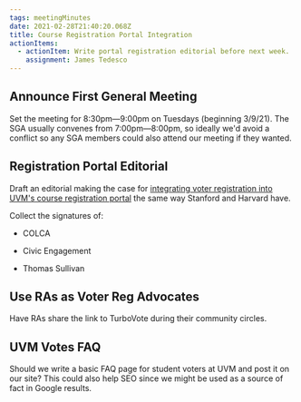 ```yaml
---
tags: meetingMinutes
date: 2021-02-28T21:40:20.068Z
title: Course Registration Portal Integration
actionItems:
  - actionItem: Write portal registration editorial before next week.
    assignment: James Tedesco
---
```


## Announce First General Meeting

Set the meeting for 8:30pm—9:00pm on Tuesdays (beginning 3/9/21). The SGA usually convenes from 7:00pm—8:00pm, so ideally we'd avoid a conflict so any SGA members could also attend our meeting if they wanted.

## Registration Portal Editorial

Draft an editorial making the case for [integrating voter registration into UVM's course registration portal](https://www.uvm.vote/registrar-proposal.pdf) the same way Stanford and Harvard have.

Collect the signatures of:

- COLCA

- Civic Engagement

- Thomas Sullivan

## Use RAs as Voter Reg Advocates

Have RAs share the link to TurboVote during their community circles.

## UVM Votes FAQ

Should we write a basic FAQ page for student voters at UVM and post it on our site? This could also help SEO since we might be used as a source of fact in Google results.
